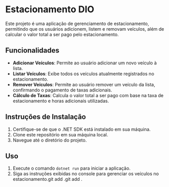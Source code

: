 # Estacionamento DIO

Este projeto é uma aplicação de gerenciamento de estacionamento, permitindo que os usuários adicionem, listem e removam veículos, além de calcular o valor total a ser pago pelo estacionamento.

## Funcionalidades

- **Adicionar Veículos**: Permite ao usuário adicionar um novo veículo à lista.
- **Listar Veículos**: Exibe todos os veículos atualmente registrados no estacionamento.
- **Remover Veículos**: Permite ao usuário remover um veículo da lista, confirmando o pagamento de taxas adicionais.
- **Cálculo de Taxas**: Calcula o valor total a ser pago com base na taxa de estacionamento e horas adicionais utilizadas.

## Instruções de Instalação

1. Certifique-se de que o .NET SDK está instalado em sua máquina.
2. Clone este repositório em sua máquina local.
3. Navegue até o diretório do projeto.

## Uso

1. Execute o comando `dotnet run` para iniciar a aplicação.
2. Siga as instruções exibidas no console para gerenciar os veículos no estacionamento.git add .git add .
